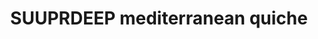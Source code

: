 ---
title: SUUPRDEEP mediterranean quiche
stack: VIEW RECIPE >
slug: deep-mediterranean-quiche
Difficulty: Medium
---